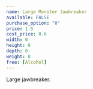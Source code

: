 ```yaml
---
name: Large Monster Jawbreaker
available: FALSE
purchase_option: "0"
price: 1.5
cost_price: 0.6
width: 0
height: 0
depth: 0
weight: 0
free: [Alcohol]
---
```

Large jawbreaker.